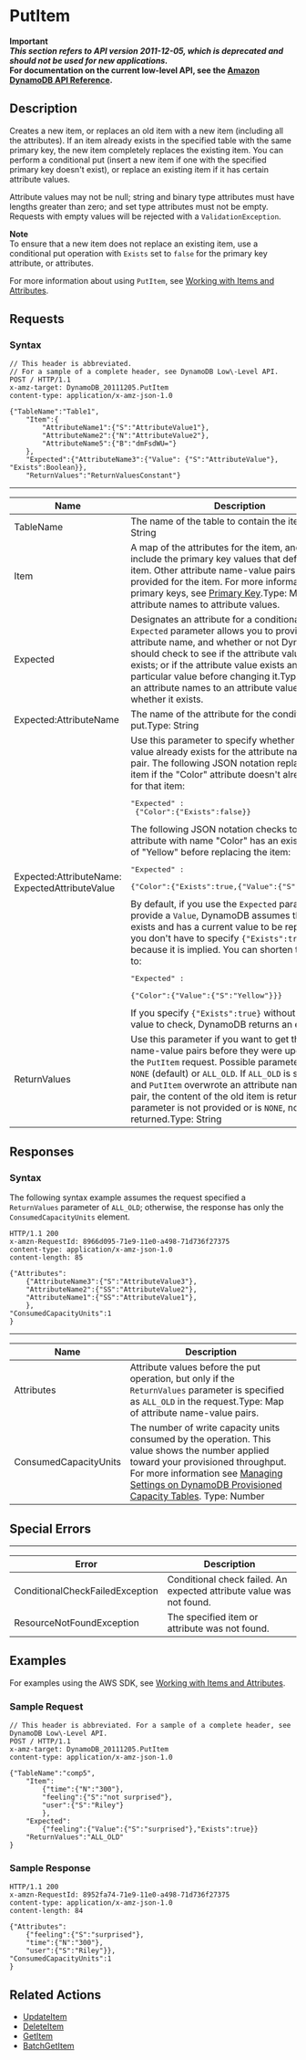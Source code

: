 # PutItem<a name="API_PutItem_v20111205"></a>

**Important**  
***This section refers to API version 2011\-12\-05, which is deprecated and should not be used for new applications\.***  
 **For documentation on the current low\-level API, see the [Amazon DynamoDB API Reference](https://docs.aws.amazon.com/amazondynamodb/latest/APIReference/)\.**

## Description<a name="API_PutItem_Description"></a>

Creates a new item, or replaces an old item with a new item \(including all the attributes\)\. If an item already exists in the specified table with the same primary key, the new item completely replaces the existing item\. You can perform a conditional put \(insert a new item if one with the specified primary key doesn't exist\), or replace an existing item if it has certain attribute values\. 

Attribute values may not be null; string and binary type attributes must have lengths greater than zero; and set type attributes must not be empty\. Requests with empty values will be rejected with a `ValidationException`\.

**Note**  
To ensure that a new item does not replace an existing item, use a conditional put operation with `Exists` set to `false` for the primary key attribute, or attributes\.

For more information about using `PutItem`, see [Working with Items and Attributes](WorkingWithItems.md)\.

## Requests<a name="API_PutItem_RequestParameters"></a>

### Syntax<a name="API_PutItem_RequestParameters.syntax"></a>

```
// This header is abbreviated.
// For a sample of a complete header, see DynamoDB Low\-Level API.
POST / HTTP/1.1 
x-amz-target: DynamoDB_20111205.PutItem
content-type: application/x-amz-json-1.0

{"TableName":"Table1",
    "Item":{
        "AttributeName1":{"S":"AttributeValue1"},
        "AttributeName2":{"N":"AttributeValue2"},
        "AttributeName5":{"B":"dmFsdWU="}
    },
    "Expected":{"AttributeName3":{"Value": {"S":"AttributeValue"}, "Exists":Boolean}},
    "ReturnValues":"ReturnValuesConstant"}
```


****  

|  Name  |  Description  |  Required | 
| --- | --- | --- | 
|  TableName  |  The name of the table to contain the item\. Type: String  |  Yes  | 
|  Item  | A map of the attributes for the item, and must include the primary key values that define the item\. Other attribute name\-value pairs can be provided for the item\. For more information about primary keys, see [Primary Key](HowItWorks.CoreComponents.md#HowItWorks.CoreComponents.PrimaryKey)\.Type: Map of attribute names to attribute values\. | Yes | 
| Expected  | Designates an attribute for a conditional put\. The `Expected` parameter allows you to provide an attribute name, and whether or not DynamoDB should check to see if the attribute value already exists; or if the attribute value exists and has a particular value before changing it\.Type: Map of an attribute names to an attribute value, and whether it exists\. | No | 
| Expected:AttributeName  | The name of the attribute for the conditional put\.Type: String | No | 
| Expected:AttributeName: ExpectedAttributeValue | Use this parameter to specify whether or not a value already exists for the attribute name\-value pair\. The following JSON notation replaces the item if the "Color" attribute doesn't already exist for that item:<pre>"Expected" :<br />	{"Color":{"Exists":false}}</pre>The following JSON notation checks to see if the attribute with name "Color" has an existing value of "Yellow" before replacing the item: <pre>"Expected" : <br />	{"Color":{"Exists":true,{"Value":{"S":"Yellow"}}}</pre>By default, if you use the `Expected` parameter and provide a `Value`, DynamoDB assumes the attribute exists and has a current value to be replaced\. So you don't have to specify `{"Exists":true}`, because it is implied\. You can shorten the request to:<pre>"Expected" : <br />	{"Color":{"Value":{"S":"Yellow"}}}</pre> If you specify `{"Exists":true}` without an attribute value to check, DynamoDB returns an error\.  | No | 
| ReturnValues  | Use this parameter if you want to get the attribute name\-value pairs before they were updated with the `PutItem` request\. Possible parameter values are `NONE` \(default\) or `ALL_OLD`\. If `ALL_OLD` is specified, and `PutItem` overwrote an attribute name\-value pair, the content of the old item is returned\. If this parameter is not provided or is `NONE`, nothing is returned\.Type: String | No | 

## Responses<a name="API_PutItem_CommonResponseElements"></a>

### Syntax<a name="API_PutItem_CommonResponseElements.syntax"></a>

The following syntax example assumes the request specified a `ReturnValues` parameter of `ALL_OLD`; otherwise, the response has only the `ConsumedCapacityUnits` element\.

```
HTTP/1.1 200 
x-amzn-RequestId: 8966d095-71e9-11e0-a498-71d736f27375 
content-type: application/x-amz-json-1.0
content-length: 85

{"Attributes":
	{"AttributeName3":{"S":"AttributeValue3"},
	"AttributeName2":{"SS":"AttributeValue2"},
	"AttributeName1":{"SS":"AttributeValue1"},
	},
"ConsumedCapacityUnits":1
}
```


****  

|  Name  |  Description  | 
| --- | --- | 
|  Attributes  | Attribute values before the put operation, but only if the `ReturnValues` parameter is specified as `ALL_OLD` in the request\.Type: Map of attribute name\-value pairs\. | 
| ConsumedCapacityUnits | The number of write capacity units consumed by the operation\. This value shows the number applied toward your provisioned throughput\. For more information see [Managing Settings on DynamoDB Provisioned Capacity Tables](ProvisionedThroughput.md)\. Type: Number | 

## Special Errors<a name="API_PutItem_SpecialErrors"></a>


****  

|  Error  |  Description  | 
| --- | --- | 
|  ConditionalCheckFailedException  | Conditional check failed\. An expected attribute value was not found\.  | 
| ResourceNotFoundException  | The specified item or attribute was not found\. | 

## Examples<a name="API_PutItem_Examples"></a>

For examples using the AWS SDK, see [Working with Items and Attributes](WorkingWithItems.md)\.

### Sample Request<a name="API_PutItem_Examples_Request"></a>

```
// This header is abbreviated. For a sample of a complete header, see DynamoDB Low\-Level API.
POST / HTTP/1.1 
x-amz-target: DynamoDB_20111205.PutItem 
content-type: application/x-amz-json-1.0

{"TableName":"comp5",
	"Item":
		{"time":{"N":"300"},
		"feeling":{"S":"not surprised"},
		"user":{"S":"Riley"}
		},
	"Expected":
		{"feeling":{"Value":{"S":"surprised"},"Exists":true}}
	"ReturnValues":"ALL_OLD"
}
```

### Sample Response<a name="API_PutItem_Examples_Response"></a>

```
HTTP/1.1 200 
x-amzn-RequestId: 8952fa74-71e9-11e0-a498-71d736f27375 
content-type: application/x-amz-json-1.0
content-length: 84

{"Attributes":
	{"feeling":{"S":"surprised"},
	"time":{"N":"300"},
	"user":{"S":"Riley"}},
"ConsumedCapacityUnits":1
}
```

## Related Actions<a name="API_PutItem_Related_Actions"></a>
+  [UpdateItem](API_UpdateItem_v20111205.md) 
+  [DeleteItem](API_DeleteItem_v20111205.md) 
+  [GetItem](API_GetItem_v20111205.md) 
+  [BatchGetItem](API_BatchGetItem_v20111205.md) 
